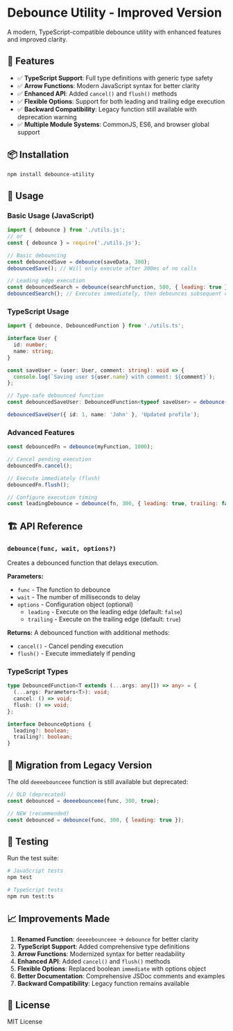 # Debounce Utility - Improved Version

A modern, TypeScript-compatible debounce utility with enhanced features and improved clarity.

## 🚀 Features

- ✅ **TypeScript Support**: Full type definitions with generic type safety
- ✅ **Arrow Functions**: Modern JavaScript syntax for better clarity
- ✅ **Enhanced API**: Added `cancel()` and `flush()` methods
- ✅ **Flexible Options**: Support for both leading and trailing edge execution
- ✅ **Backward Compatibility**: Legacy function still available with deprecation warning
- ✅ **Multiple Module Systems**: CommonJS, ES6, and browser global support

## 📦 Installation

```bash
npm install debounce-utility
```

## 🔧 Usage

### Basic Usage (JavaScript)

```javascript
import { debounce } from './utils.js';
// or
const { debounce } = require('./utils.js');

// Basic debouncing
const debouncedSave = debounce(saveData, 300);
debouncedSave(); // Will only execute after 300ms of no calls

// Leading edge execution
const debouncedSearch = debounce(searchFunction, 500, { leading: true });
debouncedSearch(); // Executes immediately, then debounces subsequent calls
```

### TypeScript Usage

```typescript
import { debounce, DebouncedFunction } from './utils.ts';

interface User {
  id: number;
  name: string;
}

const saveUser = (user: User, comment: string): void => {
  console.log(`Saving user ${user.name} with comment: ${comment}`);
};

// Type-safe debounced function
const debouncedSaveUser: DebouncedFunction<typeof saveUser> = debounce(saveUser, 300);

debouncedSaveUser({ id: 1, name: 'John' }, 'Updated profile');
```

### Advanced Features

```javascript
const debouncedFn = debounce(myFunction, 1000);

// Cancel pending execution
debouncedFn.cancel();

// Execute immediately (flush)
debouncedFn.flush();

// Configure execution timing
const leadingDebounce = debounce(fn, 300, { leading: true, trailing: false });
```

## 🏗️ API Reference

### `debounce(func, wait, options?)`

Creates a debounced function that delays execution.

**Parameters:**
- `func` - The function to debounce
- `wait` - The number of milliseconds to delay
- `options` - Configuration object (optional)
  - `leading` - Execute on the leading edge (default: `false`)
  - `trailing` - Execute on the trailing edge (default: `true`)

**Returns:** A debounced function with additional methods:
- `cancel()` - Cancel pending execution
- `flush()` - Execute immediately if pending

### TypeScript Types

```typescript
type DebouncedFunction<T extends (...args: any[]) => any> = {
  (...args: Parameters<T>): void;
  cancel: () => void;
  flush: () => void;
};

interface DebounceOptions {
  leading?: boolean;
  trailing?: boolean;
}
```

## 🔄 Migration from Legacy Version

The old `deeeebounceee` function is still available but deprecated:

```javascript
// OLD (deprecated)
const debounced = deeeebounceee(func, 300, true);

// NEW (recommended)
const debounced = debounce(func, 300, { leading: true });
```

## 🧪 Testing

Run the test suite:

```bash
# JavaScript tests
npm test

# TypeScript tests  
npm run test:ts
```

## 📈 Improvements Made

1. **Renamed Function**: `deeeebounceee` → `debounce` for better clarity
2. **TypeScript Support**: Added comprehensive type definitions
3. **Arrow Functions**: Modernized syntax for better readability
4. **Enhanced API**: Added `cancel()` and `flush()` methods
5. **Flexible Options**: Replaced boolean `immediate` with options object
6. **Better Documentation**: Comprehensive JSDoc comments and examples
7. **Backward Compatibility**: Legacy function remains available

## 📄 License

MIT License
